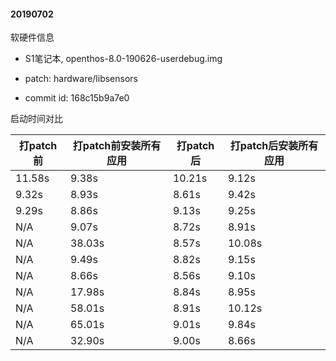 #### 20190702

软硬件信息

- S1笔记本, openthos-8.0-190626-userdebug.img

- patch: hardware/libsensors   

- commit id: 168c15b9a7e0

启动时间对比

| 打patch前 | 打patch前安装所有应用 | 打patch后 | 打patch后安装所有应用 |
| --------- | --------------------- | --------- | --------------------- |
| 11.58s    | 9.38s                 | 10.21s | 9.12s |
| 9.32s     | 8.93s                 | 8.61s | 9.42s |
| 9.29s     | 8.86s                 | 9.13s | 9.25s |
| N/A | 9.07s | 8.72s | 8.91s |
| N/A | 38.03s | 8.57s | 10.08s |
| N/A | 9.49s | 8.82s | 9.15s |
| N/A | 8.66s | 8.56s | 9.10s |
| N/A | 17.98s | 8.84s | 8.95s |
| N/A | 58.01s | 8.91s | 10.12s |
| N/A | 65.01s | 9.01s | 9.84s |
| N/A | 32.90s | 9.00s | 8.66s |

